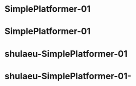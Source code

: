 # SimplePlatformer-01
# SimplePlatformer-01
# shulaeu-SimplePlatformer-01
# shulaeu-SimplePlatformer-01-
